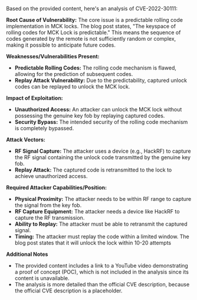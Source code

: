 Based on the provided content, here's an analysis of CVE-2022-30111:

**Root Cause of Vulnerability:**
The core issue is a predictable rolling code implementation in MCK locks. The blog post states, "The keyspace of rolling codes for MCK Lock is predictable." This means the sequence of codes generated by the remote is not sufficiently random or complex, making it possible to anticipate future codes.

**Weaknesses/Vulnerabilities Present:**
*   **Predictable Rolling Codes:** The rolling code mechanism is flawed, allowing for the prediction of subsequent codes.
*   **Replay Attack Vulnerability:** Due to the predictability, captured unlock codes can be replayed to unlock the MCK lock.

**Impact of Exploitation:**
*   **Unauthorized Access:** An attacker can unlock the MCK lock without possessing the genuine key fob by replaying captured codes.
*   **Security Bypass:** The intended security of the rolling code mechanism is completely bypassed.

**Attack Vectors:**
*   **RF Signal Capture:** The attacker uses a device (e.g., HackRF) to capture the RF signal containing the unlock code transmitted by the genuine key fob.
*  **Replay Attack:** The captured code is retransmitted to the lock to achieve unauthorized access.

**Required Attacker Capabilities/Position:**
*   **Physical Proximity:** The attacker needs to be within RF range to capture the signal from the key fob.
*   **RF Capture Equipment:** The attacker needs a device like HackRF to capture the RF transmission.
*   **Ability to Replay:** The attacker must be able to retransmit the captured signal.
* **Timing:** The attacker must replay the code within a limited window. The blog post states that it will unlock the lock within 10-20 attempts

**Additional Notes**
* The provided content includes a link to a YouTube video demonstrating a proof of concept (POC), which is not included in the analysis since its content is unavailable.
* The analysis is more detailed than the official CVE description, because the official CVE description is a placeholder.